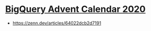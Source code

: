 # [BigQuery Advent Calendar 2020](https://qiita.com/advent-calendar/2020/bigquery)

- <https://zenn.dev/articles/64022dcb2d7191>
